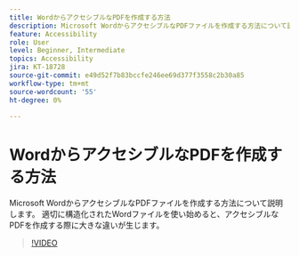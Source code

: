 ```yaml
---
title: WordからアクセシブルなPDFを作成する方法
description: Microsoft WordからアクセシブルなPDFファイルを作成する方法について説明します。
feature: Accessibility
role: User
level: Beginner, Intermediate
topics: Accessibility
jira: KT-18728
source-git-commit: e49d52f7b83bccfe246ee69d377f3558c2b30a85
workflow-type: tm+mt
source-wordcount: '55'
ht-degree: 0%

---
```


# WordからアクセシブルなPDFを作成する方法

Microsoft WordからアクセシブルなPDFファイルを作成する方法について説明します。 適切に構造化されたWordファイルを使い始めると、アクセシブルなPDFを作成する際に大きな違いが生じます。

>[!VIDEO](https://video.tv.adobe.com/v/3471652?quality=12&learn=on&hidetitle=true&captions=jpn)
